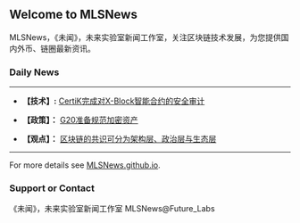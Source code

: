 ## Welcome to MLSNews

MLSNews，《未闻》，未来实验室新闻工作室，关注区块链技术发展，为您提供国内外币、链圈最新资讯。

### Daily News

---------
* **【技术】:** [CertiK完成对X-Block智能合约的安全审计](https://github.com/futurelabs2018/MLSNews/blob/master/DailyNews/20190419.md)

* **【政策】：** [G20准备规范加密资产]()

* **【观点】：** [区块链的共识可分为架构层、政治层与生态层]()
--------

For more details see [MLSNews.github.io](https://MLSNews.github.io).


### Support or Contact

《未闻》，未来实验室新闻工作室 MLSNews@Future_Labs


